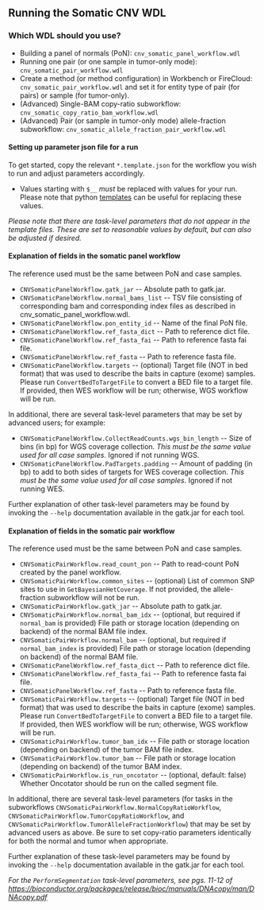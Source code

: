 ## Running the Somatic CNV WDL

### Which WDL should you use?
- Building a panel of normals (PoN): ``cnv_somatic_panel_workflow.wdl``
- Running one pair (or one sample in tumor-only mode): ``cnv_somatic_pair_workflow.wdl``
- Create a method (or method configuration) in Workbench or FireCloud: ``cnv_somatic_pair_workflow.wdl`` and set it for entity type of pair (for pairs) or sample (for tumor-only).
- (Advanced) Single-BAM copy-ratio subworkflow: ``cnv_somatic_copy_ratio_bam_workflow.wdl``
- (Advanced) Pair (or sample in tumor-only mode) allele-fraction subworkflow: ``cnv_somatic_allele_fraction_pair_workflow.wdl``

#### Setting up parameter json file for a run

To get started, copy the relevant ``*.template.json`` for the workflow you wish to run and adjust parameters accordingly.  
- Values starting with ``$__`` *must* be replaced with values for your run.  Please note that python [templates](https://docs.python.org/2/library/string.html#template-strings) can be useful for replacing these values.

*Please note that there are task-level parameters that do not appear in the template files.  These are set to reasonable values by default, but can also be adjusted if desired.*

#### Explanation of fields in the somatic panel workflow

The reference used must be the same between PoN and case samples.

- ``CNVSomaticPanelWorkflow.gatk_jar`` -- Absolute path to gatk.jar.
- ``CNVSomaticPanelWorkflow.normal_bams_list`` -- TSV file consisting of corresponding bam and corresponding index files as described in cnv_somatic_panel_workflow.wdl.
- ``CNVSomaticPanelWorkflow.pon_entity_id`` -- Name of the final PoN file.
- ``CNVSomaticPanelWorkflow.ref_fasta_dict`` -- Path to reference dict file.
- ``CNVSomaticPanelWorkflow.ref_fasta_fai`` -- Path to reference fasta fai file.
- ``CNVSomaticPanelWorkflow.ref_fasta`` -- Path to reference fasta file.
- ``CNVSomaticPanelWorkflow.targets`` -- (optional) Target file (NOT in bed format) that was used to describe the baits in capture (exome) samples.  Please run ``ConvertBedToTargetFile`` to convert a BED file to a target file.  If provided, then WES workflow will be run; otherwise, WGS workflow will be run.

In additional, there are several task-level parameters that may be set by advanced users; for example:

- ``CNVSomaticPanelWorkflow.CollectReadCounts.wgs_bin_length`` -- Size of bins (in bp) for WGS coverage collection.  *This must be the same value used for all case samples.*  Ignored if not running WGS.
- ``CNVSomaticPanelWorkflow.PadTargets.padding`` -- Amount of padding (in bp) to add to both sides of targets for WES coverage collection.  *This must be the same value used for all case samples.*  Ignored if not running WES.

Further explanation of other task-level parameters may be found by invoking the ``--help`` documentation available in the gatk.jar for each tool.  

#### Explanation of fields in the somatic pair workflow

The reference used must be the same between PoN and case samples.

- ``CNVSomaticPairWorkflow.read_count_pon`` -- Path to read-count PoN created by the panel workflow. 
- ``CNVSomaticPairWorkflow.common_sites`` -- (optional) List of common SNP sites to use in ``GetBayesianHetCoverage``.  If not provided, the allele-fraction subworkflow will not be run.
- ``CNVSomaticPairWorkflow.gatk_jar`` -- Absolute path to gatk.jar.
- ``CNVSomaticPairWorkflow.normal_bam_idx`` -- (optional, but required if ``normal_bam`` is provided)  File path or storage location (depending on backend) of the normal BAM file index.
- ``CNVSomaticPairWorkflow.normal_bam`` -- (optional, but required if ``normal_bam_index``  is provided)  File path or storage location (depending on backend) of the normal BAM file.
- ``CNVSomaticPanelWorkflow.ref_fasta_dict`` -- Path to reference dict file.
- ``CNVSomaticPanelWorkflow.ref_fasta_fai`` -- Path to reference fasta fai file.
- ``CNVSomaticPanelWorkflow.ref_fasta`` -- Path to reference fasta file.
- ``CNVSomaticPairWorkflow.targets`` -- (optional) Target file (NOT in bed format) that was used to describe the baits in capture (exome) samples.  Please run ``ConvertBedToTargetFile`` to convert a BED file to a target file.  If provided, then WES workflow will be run; otherwise, WGS workflow will be run.
- ``CNVSomaticPairWorkflow.tumor_bam_idx`` -- File path or storage location (depending on backend) of the tumor BAM file index.
- ``CNVSomaticPairWorkflow.tumor_bam`` -- File path or storage location (depending on backend) of the tumor BAM index.
- ``CNVSomaticPairWorkflow.is_run_oncotator`` -- (optional, default: false) Whether Oncotator should be run on the called segment file.

In additional, there are several task-level parameters (for tasks in the subworkflows ``CNVSomaticPairWorkflow.NormalCopyRatioWorkflow``, ``CNVSomaticPairWorkflow.TumorCopyRatioWorkflow``, and ``CNVSomaticPairWorkflow.TumorAlleleFractionWorkflow``) that may be set by advanced users as above.  Be sure to set copy-ratio parameters identically for both the normal and tumor when appropriate.

Further explanation of these task-level parameters may be found by invoking the ``--help`` documentation available in the gatk.jar for each tool.

*For the ``PerformSegmentation`` task-level parameters, see pgs. 11-12 of https://bioconductor.org/packages/release/bioc/manuals/DNAcopy/man/DNAcopy.pdf*